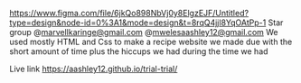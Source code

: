 https://www.figma.com/file/6jkQo898NbVj0y8ElgzEJF/Untitled?type=design&node-id=0%3A1&mode=design&t=8rqQ4jjl8YqOAtPp-1
Star group @marvellkaringe@gmail.com
            @mwelesaashley12@gmail.com
            We used mostly HTML and Css to make a recipe website 
            we made due with the short amount of time plus the hiccups we had during the time we had

Live link https://aashley12.github.io/trial-trial/
            
